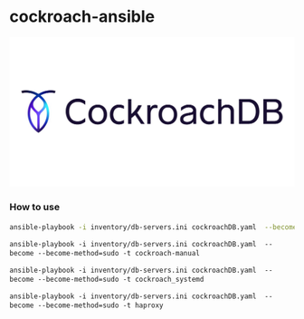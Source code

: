 # cockroach-ansible

![cockroach](./cockroach_db.jpg)

### How to use

```bash
ansible-playbook -i inventory/db-servers.ini cockroachDB.yaml  --become --become-method=sudo -t preinstall
```

```
ansible-playbook -i inventory/db-servers.ini cockroachDB.yaml  --become --become-method=sudo -t cockroach-manual
```

```
ansible-playbook -i inventory/db-servers.ini cockroachDB.yaml  --become --become-method=sudo -t cockroach_systemd
```

```
ansible-playbook -i inventory/db-servers.ini cockroachDB.yaml  --become --become-method=sudo -t haproxy
```
